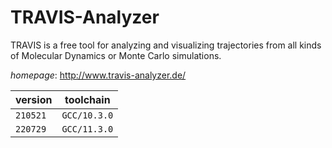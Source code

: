 # TRAVIS-Analyzer

TRAVIS is a free tool for analyzing and visualizing trajectories from all kinds of Molecular Dynamics or Monte Carlo simulations.

*homepage*: <http://www.travis-analyzer.de/>

version | toolchain
--------|----------
``210521`` | ``GCC/10.3.0``
``220729`` | ``GCC/11.3.0``
